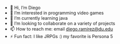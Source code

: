 - 👋 Hi, I’m Diego
- 👀 I’m interested in programming video games
- 🌱 I’m currently learning java
- 💞️ I’m looking to collaborate on a variety of projects
- 📫 How to reach me: email diego.ramirez@du.edu
- ⚡ Fun fact: I like JRPGs :) my favorite is Persona 5

<!---
Diego-Ramirez64/Diego-Ramirez64 is a ✨ special ✨ repository because its `README.md` (this file) appears on your GitHub profile.
You can click the Preview link to take a look at your changes.
--->
